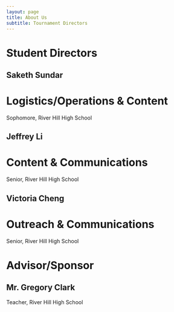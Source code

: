 ```yaml
---
layout: page
title: About Us
subtitle: Tournament Directors
---
```

# Student Directors
## Saketh Sundar
# Logistics/Operations & Content
Sophomore, River Hill High School
## Jeffrey Li
# Content & Communications
Senior, River Hill High School
## Victoria Cheng
# Outreach & Communications
Senior, River Hill High School
# Advisor/Sponsor
## Mr. Gregory Clark
Teacher, River Hill High School
